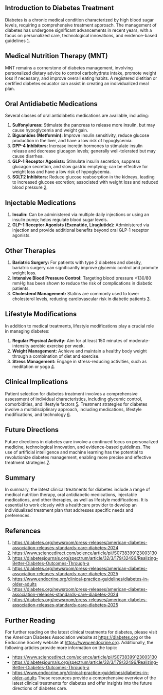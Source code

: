 ## Introduction to Diabetes Treatment

Diabetes is a chronic medical condition characterized by high blood sugar levels, requiring a comprehensive treatment approach. The management of diabetes has undergone significant advancements in recent years, with a focus on personalized care, technological innovations, and evidence-based guidelines [1](https://diabetes.org/newsroom/press-releases/american-diabetes-association-releases-standards-care-diabetes-2024).

## Medical Nutrition Therapy (MNT)

MNT remains a cornerstone of diabetes management, involving personalized dietary advice to control carbohydrate intake, promote weight loss if necessary, and improve overall eating habits. A registered dietitian or certified diabetes educator can assist in creating an individualized meal plan.

## Oral Antidiabetic Medications

Several classes of oral antidiabetic medications are available, including:

1. **Sulfonylureas:** Stimulate the pancreas to release more insulin, but may cause hypoglycemia and weight gain.
2. **Biguanides (Metformin):** Improve insulin sensitivity, reduce glucose production in the liver, and have a low risk of hypoglycemia.
3. **DPP-4 Inhibitors:** Increase incretin hormones to stimulate insulin release and decrease glucagon levels; generally well-tolerated but may cause diarrhea.
4. **GLP-1 Receptor Agonists:** Stimulate insulin secretion, suppress glucagon secretion, and slow gastric emptying; can be effective for weight loss and have a low risk of hypoglycemia.
5. **SGLT2 Inhibitors:** Reduce glucose reabsorption in the kidneys, leading to increased glucose excretion; associated with weight loss and reduced blood pressure [2](https://www.sciencedirect.com/science/article/pii/S0738399123003130).

## Injectable Medications

1. **Insulin:** Can be administered via multiple daily injections or using an insulin pump; helps regulate blood sugar levels.
2. **GLP-1 Receptor Agonists (Exenatide, Liraglutide):** Administered via injection and provide additional benefits beyond oral GLP-1 receptor agonists.

## Other Therapies

1. **Bariatric Surgery:** For patients with type 2 diabetes and obesity, bariatric surgery can significantly improve glycemic control and promote weight loss.
2. **Intensive Blood Pressure Control:** Targeting blood pressure <130/80 mmHg has been shown to reduce the risk of complications in diabetic patients.
3. **Cholesterol Management:** Statins are commonly used to lower cholesterol levels, reducing cardiovascular risk in diabetic patients [3](https://diabetesjournals.org/spectrum/article/32/3/179/32496/Realizing-Better-Diabetes-Outcomes-Through-a).

## Lifestyle Modifications

In addition to medical treatments, lifestyle modifications play a crucial role in managing diabetes:

1. **Regular Physical Activity:** Aim for at least 150 minutes of moderate-intensity aerobic exercise per week.
2. **Weight Management:** Achieve and maintain a healthy body weight through a combination of diet and exercise.
3. **Stress Management:** Engage in stress-reducing activities, such as meditation or yoga [4](https://diabetes.org/newsroom/press-releases/american-diabetes-association-releases-standards-care-diabetes-2025).

## Clinical Implications

Patient selection for diabetes treatment involves a comprehensive assessment of individual characteristics, including glycemic control, comorbidities, and lifestyle factors [5](https://www.endocrine.org/clinical-practice-guidelines/diabetes-in-older-adults). Treatment strategies for diabetes involve a multidisciplinary approach, including medications, lifestyle modifications, and technology [6](https://diabetes.org/newsroom/press-releases/american-diabetes-association-releases-standards-care-diabetes-2024).

## Future Directions

Future directions in diabetes care involve a continued focus on personalized medicine, technological innovation, and evidence-based guidelines. The use of artificial intelligence and machine learning has the potential to revolutionize diabetes management, enabling more precise and effective treatment strategies [7](https://diabetes.org/newsroom/press-releases/american-diabetes-association-releases-standards-care-diabetes-2025).

## Summary

In summary, the latest clinical treatments for diabetes include a range of medical nutrition therapy, oral antidiabetic medications, injectable medications, and other therapies, as well as lifestyle modifications. It is essential to work closely with a healthcare provider to develop an individualized treatment plan that addresses specific needs and preferences.

## References

1. https://diabetes.org/newsroom/press-releases/american-diabetes-association-releases-standards-care-diabetes-2024
2. https://www.sciencedirect.com/science/article/pii/S0738399123003130
3. https://diabetesjournals.org/spectrum/article/32/3/179/32496/Realizing-Better-Diabetes-Outcomes-Through-a
4. https://diabetes.org/newsroom/press-releases/american-diabetes-association-releases-standards-care-diabetes-2025
5. https://www.endocrine.org/clinical-practice-guidelines/diabetes-in-older-adults
6. https://diabetes.org/newsroom/press-releases/american-diabetes-association-releases-standards-care-diabetes-2024
7. https://diabetes.org/newsroom/press-releases/american-diabetes-association-releases-standards-care-diabetes-2025

## Further Reading

For further reading on the latest clinical treatments for diabetes, please visit the American Diabetes Association website at https://diabetes.org or the Endocrine Society website at https://www.endocrine.org. Additionally, the following articles provide more information on the topic:

- https://www.sciencedirect.com/science/article/pii/S0738399123003130
- https://diabetesjournals.org/spectrum/article/32/3/179/32496/Realizing-Better-Diabetes-Outcomes-Through-a
- https://www.endocrine.org/clinical-practice-guidelines/diabetes-in-older-adults
  These resources provide a comprehensive overview of the latest clinical treatments for diabetes and offer insights into the future directions of diabetes care.
